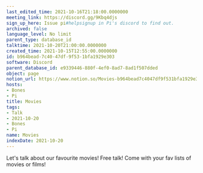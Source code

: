 ```yaml
---
last_edited_time: 2021-10-16T21:18:00.0000000
meeting_link: https://discord.gg/9Kbq4djs
sign_up_here: Issue pi#helpsignup in Pi's discord to find out.
archived: false
language_level: No limit
parent_type: database_id
talktime: 2021-10-20T21:00:00.0000000
created_time: 2021-10-15T12:55:00.0000000
id: b964bead-7c40-47df-9f53-1bfa1929e303
software: Discord
parent_database_id: e9339446-880f-4ef0-8ad7-8ad1f507dded
object: page
notion_url: https://www.notion.so/Movies-b964bead7c4047df9f531bfa1929e303
hosts:
- Bones
- Pi
title: Movies
tags:
- Talk
- 2021-10-20
- Bones
- Pi
name: Movies
indexDate: 2021-10-20
---
```


Let's talk about our favourite movies!
Free talk! Come with your fav lists of movies or films!


